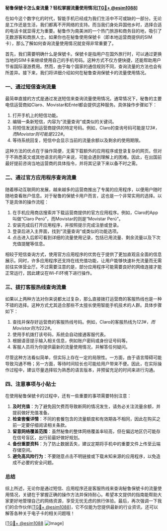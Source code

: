 **秘鲁保號卡怎么查流量？轻松掌握流量使用情况[[TG💪+ @esim1088](https://t.me/s/esim1088)]**

在如今这个数字化的时代，智能手机已经成为我们生活中不可或缺的一部分。无论是工作还是生活，我们都离不开网络的支持。而当我们身处异国他乡时，选择合适的电话卡就显得尤为重要。秘鲁作为南美洲的一个热门旅游和商务目的地，吸引了无数游客和商旅人士。如果你也在秘鲁使用保號卡（即本地运营商提供的SIM卡），那么了解如何查询流量使用情况就变得非常重要了。

首先，我们需要明确什么是保號卡。保號卡是指用户在国外旅行时，可以通过更换当地的SIM卡来继续使用自己的手机号码。这种方式不仅方便快捷，还能帮助用户节省国际漫游费用。然而，由于每个国家的通信规则不同，查询流量的方法也会有所差异。接下来，我们将详细介绍如何在秘鲁查询保號卡的流量使用情况。

### 一、通过短信查询流量

最简单直接的方式是通过发送短信来查询流量使用情况。通常情况下，秘鲁的主要电信运营商如Claro、Movistar和Entel都会提供这种服务。具体操作步骤如下：

1. 打开手机上的短信功能。
2. 编辑一条新短信，内容为“流量查询”或类似的关键词。
3. 将短信发送到运营商提供的特定号码。例如，Claro的查询号码可能是*123#，而Movistar则可能是*222#。
4. 等待系统回复，短信中会显示当前的流量余额以及剩余的使用期限。

这种方法的优点在于操作简便，无需下载额外的应用程序或登录复杂的网页。但对于不熟悉英文或其他语言的用户来说，可能会遇到理解上的困难。因此，在出国前最好提前咨询当地运营商的具体指令，并将其记录下来以备不时之需。

### 二、通过官方应用程序查询流量

随着移动互联网的发展，越来越多的运营商推出了专属的应用程序，以便用户随时随地查看账户信息。对于秘鲁的保號卡用户而言，这也是一个非常实用的选择。以下是具体的操作流程：

1. 在手机应用商店搜索并下载运营商提供的官方应用程序。例如，Claro的App叫做“Claro Perú”，而Movistar的则是“Movistar Perú”。
2. 安装完成后打开应用程序，并按照提示完成注册或登录。
3. 登录后进入主界面，找到“流量查询”或类似的功能选项。
4. 点击进入后即可看到详细的流量使用记录，包括已用流量、剩余流量以及下次充值提醒等信息。

相较于短信查询方式，使用官方应用程序的优势在于提供了更加直观且全面的信息展示。同时，许多应用程序还支持在线充值功能，让用户能够快速补充流量而无需前往实体营业厅。不过需要注意的是，部分应用程序可能需要良好的网络连接才能正常运行，因此建议在Wi-Fi环境下进行操作。

### 三、拨打客服热线查询流量

如果以上两种方法对你来说都太过复杂，那么直接拨打运营商的客服热线也是一种不错的选择。这种方式尤其适合那些不太擅长使用智能手机技术的人群。具体步骤如下：

1. 查找并保存好运营商的客服热线号码。例如，Claro的客服热线为*123#，而Movistar则为*222#。
2. 使用手机拨打该号码，系统会自动接通客服代表。
3. 根据语音提示输入相关信息，例如账户密码或身份证号码等。
4. 客服人员将为你提供最新的流量使用情况，并解答任何疑问。

尽管这种方法看似简单，但实际上存在一定的局限性。一方面，由于语言障碍可能导致沟通不畅；另一方面，等待时间较长也可能给用户带来不便。因此，在实际操作过程中，建议尽量选择较为熟悉的语言版本，并预留充足的时间来进行沟通。

### 四、注意事项与小贴士

在使用秘鲁保號卡的过程中，还有一些重要的事项需要特别注意：

1. **及时充值**：为了避免因欠费而导致断网的情况发生，请务必关注流量余额，并提前做好充值准备。
2. **检查套餐详情**：不同的套餐包含的流量额度和有效期各不相同，因此在购买之前一定要仔细阅读相关条款。
3. **留意网络覆盖范围**：虽然秘鲁的整体网络覆盖率较高，但在偏远地区仍可能存在信号盲区，出行前最好做好规划。
4. **备份重要资料**：为了防止数据丢失，建议定期将手机中的重要文件上传至云端存储空间。
5. **避免高风险行为**：不要随意点击不明链接或下载未知来源的应用程序，以免造成不必要的安全问题。

### 总结

综上所述，无论你是通过短信、应用程序还是客服热线来查询秘鲁保號卡的流量使用情况，关键在于掌握正确的操作方法并保持耐心。希望本文提供的指南能帮助大家更好地管理自己的网络资源，享受无忧无虑的旅行体验。最后，再次强调一下我们的合作伙伴[[TG💪+ @esim1088](https://t.me/s/esim1088)]，它不仅能为您提供最新的行业资讯，还可以解答各种关于电子卡的相关问题哦！

[[TG💪+ @esim1088](https://t.me/s/esim1088) ![Image](https://i.postimg.cc/4NQfJmqS/Snipaste-2025-05-13-00-14-12.png)]
